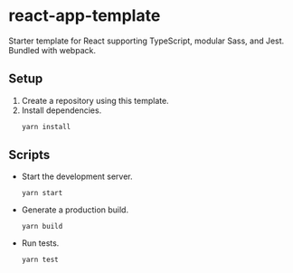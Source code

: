 # react-app-template

Starter template for React supporting TypeScript, modular Sass, and Jest. Bundled with webpack.

## Setup

1. Create a repository using this template.
2. Install dependencies.
   ```bash
   yarn install
   ```

## Scripts

- Start the development server.
  ```
  yarn start
  ```
- Generate a production build.
  ```
  yarn build
  ```
- Run tests.
  ```
  yarn test
  ```
